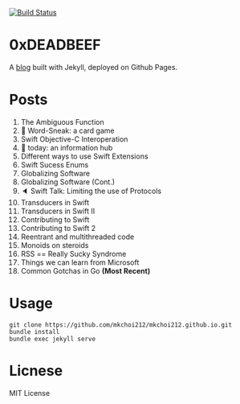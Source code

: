 [![Build Status](https://travis-ci.org/mkchoi212/mkchoi212.github.io.svg?branch=master)](https://travis-ci.org/mkchoi212/mkchoi212.github.io)

# 0xDEADBEEF
A [blog](https://www.deadbeef.me) built with Jekyll, deployed on Github Pages.

# Posts
1. The Ambiguous Function
2. 🚀 Word-Sneak: a card game
3. Swift Objective-C Interoperation
4. 🚀 today: an information hub
5. Different ways to use Swift Extensions
6. Swift Sucess Enums
7. Globalizing Software
8. Globalizing Software (Cont.)
9. 🔈 Swift Talk: Limiting the use of Protocols 
10. Transducers in Swift
11. Transducers in Swift II
12. Contributing to Swift
13. Contributing to Swift 2
14. Reentrant and multithreaded code
15. Monoids on steroids
16. RSS == Really Sucky Syndrome
17. Things we can learn from Microsoft
18. Common Gotchas in Go **(Most Recent)**

# Usage
```
git clone https://github.com/mkchoi212/mkchoi212.github.io.git
bundle install
bundle exec jekyll serve
```
# Licnese
MIT License


